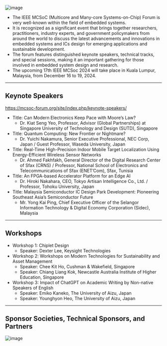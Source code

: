 ![image](https://github.com/user-attachments/assets/c46ad22d-fa3f-4188-98e8-9c4736ff3e5f)

* The IEEE MCSoC (Multicore and Many-core Systems-on-Chip) Forum is very well-known within the field of embedded systems.
* It is recognized as a significant event that brings together researchers, practitioners, industry experts, and government policymakers from around the world to discuss the latest advancements and innovations in embedded systems and ICs design for emerging applications and sustainable development.
* The forum features distinguished keynote speakers, technical tracks, and special sessions, making it an important gathering for those involved in embedded system design and research.
* The upcoming 17th IEEE MCSoc 2024 will take place in Kuala Lumpur, Malaysia, from December 16 to 19, 2024.

---
## Keynote Speakers
https://mcsoc-forum.org/site/index.php/keynote-speakers/

* Title: Can Modern Electronics Keep Pace with Moore’s Law?
  * Dr. Kiat Seng Yeo, Professor, Advisor (Global Partnerships) at Singapore University of Technology and Design (SUTD), Singapore
* Title: Quantum Computing: New Frontier or Nightmare?
  * Dr. Yuichi Nakamura, Senior Executive Professional, NEC Corp, Japan / Guest Professor, Waseda University, Japan
* Title: Real-Time High-Precision Indoor Mobile Target Localization Using Energy-Efficient Wireless Sensor Networks
  * Dr. Ahmed Fakhfakh, General Director of the Digital Research Center of Sfax (CRNS) / Professor, National School of Electronics and Telecommunications of Sfax (ENET’Com), Sfax, Tunisia
* Title: An FPGA-based Accelerator Platform for an Edge AI
  * Dr. Hiroki Nakahara, CEO, Tokyo Artisan Intelligence Co., Ltd. / Professor, Tohoku University, Japan
* Title: Malaysia Semiconductor IC Design Park Development: Pioneering Southeast Asia’s Semiconductor Future
  * Mr. Yong Kai Ping, Chief Executive Officer of the Selangor Information Technology & Digital Economy Corporation (Sidec), Malaysia

---
## Workshops
* Workshop 1: Chiplet Design
  * Speaker: Dexter Lee, Keysight Technologies
* Workshop 2: Workshops on Modern Technologies for Sustainability and Asset Management
  * Speaker: Chee Kit Ho, Cushman & Wakefield, Singapore
  * Speaker: Chiang Liang Kok, Newcastle Australia Institute of Higher Education, Singapore
* Workshop 3: Impact of ChatGPT on Academic Writing by Non-native Speakers of English
  * Speaker: Emiko Kaneko, The University of Aizu, Japan
  * Speaker: Younghyon Heo, The University of Aizu, Japan
  
---
## Sponsor Societies, Technical Sponsors, and Partners

![image](https://github.com/user-attachments/assets/990a53c4-64f7-4d11-a4fb-cb1008493a2f)
